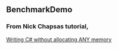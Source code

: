 ## BenchmarkDemo

### From Nick Chapsas tutorial, 
[Writing C# without allocating ANY memory](https://www.youtube.com/watch?v=B2yOjLyEZk0)
